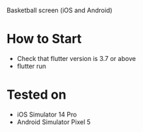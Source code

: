 Basketball screen (iOS and Android)

# How to Start

<ul>
  <li>Check that flutter version is 3.7 or above</li>
  <li>flutter run</li>
</ul>

# Tested on
- iOS Simulator 14 Pro
- Android Simulator Pixel 5